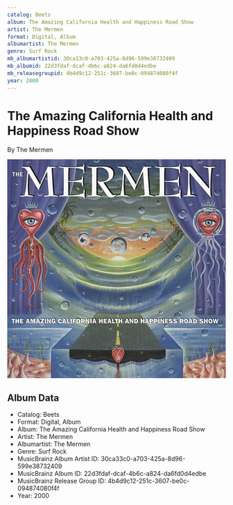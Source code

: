 ```yaml
---
catalog: Beets
album: The Amazing California Health and Happiness Road Show
artist: The Mermen
format: Digital, Album
albumartist: The Mermen
genre: Surf Rock
mb_albumartistid: 30ca33c0-a703-425a-8d96-599e38732409
mb_albumid: 22d3fdaf-dcaf-4b6c-a824-da6fd0d4edbe
mb_releasegroupid: 4b4d9c12-251c-3607-be0c-094874080f4f
year: 2000
---
```


# The Amazing California Health and Happiness Road Show

By The Mermen

![](../../assets/beetscovers/The_Mermen-The_Amazing_California_Health_and_Happiness_Road_Show.jpg)

## Album Data

- Catalog: Beets
- Format: Digital, Album
- Album: The Amazing California Health and Happiness Road Show
- Artist: The Mermen
- Albumartist: The Mermen
- Genre: Surf Rock
- MusicBrainz Album Artist ID: 30ca33c0-a703-425a-8d96-599e38732409
- MusicBrainz Album ID: 22d3fdaf-dcaf-4b6c-a824-da6fd0d4edbe
- MusicBrainz Release Group ID: 4b4d9c12-251c-3607-be0c-094874080f4f
- Year: 2000


